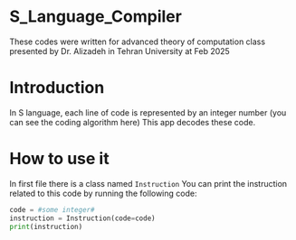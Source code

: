 # S_Language_Compiler
These codes were written for advanced theory of computation class presented by Dr. Alizadeh in Tehran University at Feb 2025

# Introduction
In S language, each line of code is represented by an integer number (you can see the coding algorithm here)
This app decodes these code.

# How to use it
In first file there is a class named `Instruction`
You can print the instruction related to this code by running the following code:

```python
code = #some integer#
instruction = Instruction(code=code)
print(instruction)
```
